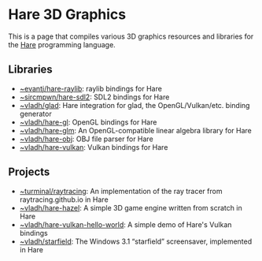 # Hare 3D Graphics

This is a page that compiles various 3D graphics resources and libraries for
the [Hare](https://harelang.org) programming language.

## Libraries

* [~evantj/hare-raylib](https://git.sr.ht/~evantj/hare-raylib): raylib bindings for Hare
* [~sircmpwn/hare-sdl2](https://git.sr.ht/~sircmpwn/hare-sdl2): SDL2 bindings for Hare
* [~vladh/glad](https://git.sr.ht/~vladh/glad): Hare integration for glad, the OpenGL/Vulkan/etc. binding generator
* [~vladh/hare-gl](https://git.sr.ht/~vladh/hare-gl): OpenGL bindings for Hare
* [~vladh/hare-glm](https://git.sr.ht/~vladh/hare-glm): An OpenGL-compatible linear algebra library for Hare
* [~vladh/hare-obj](https://sr.ht/~vladh/hare-obj): OBJ file parser for Hare
* [~vladh/hare-vulkan](https://sr.ht/~vladh/hare-vulkan): Vulkan bindings for Hare

## Projects

* [~turminal/raytracing](https://git.sr.ht/~turminal/raytracing): An implementation of the ray tracer from raytracing.github.io in Hare
* [~vladh/hare-hazel](https://git.sr.ht/~vladh/hare-hazel): A simple 3D game engine written from scratch in Hare
* [~vladh/hare-vulkan-hello-world](https://sr.ht/~vladh/hare-vulkan-hello-world): A simple demo of Hare's Vulkan bindings
* [~vladh/starfield](https://git.sr.ht/~vladh/starfield): The Windows 3.1 “starfield” screensaver, implemented in Hare
